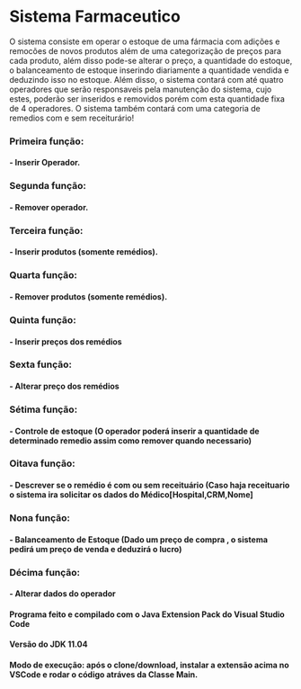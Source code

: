 

# Sistema Farmaceutico 


O sistema consiste em operar o estoque de uma fármacia com adições e remocões de novos produtos além de uma categorização de preços para cada produto, além disso pode-se alterar o preço, a quantidade do estoque, o balanceamento de estoque inserindo diariamente a quantidade vendida e deduzindo isso no estoque. Além disso, o sistema contará com até quatro operadores que serão responsaveis pela manutenção do sistema, cujo estes, poderão ser inseridos e removidos porém com esta quantidade fixa de 4 
operadores. O sistema também contará com uma categoria de remedios com e sem receiturário!

### Primeira função:
#### - Inserir Operador.
### Segunda função:
#### - Remover operador.
### Terceira função:
#### - Inserir produtos (somente remédios).
### Quarta função:
#### - Remover produtos (somente remédios).
### Quinta função:
#### - Inserir preços dos remédios 
### Sexta função:
#### - Alterar preço dos remédios 
### Sétima função:
#### - Controle de estoque (O operador poderá inserir a quantidade de determinado remedio assim como remover quando necessario)
### Oitava função:
#### - Descrever se o remédio é com ou sem receituário (Caso haja receituario o sistema ira solicitar os dados do Médico[Hospital,CRM,Nome]
### Nona função:
#### - Balanceamento de Estoque (Dado um preço de compra , o sistema pedirá um preço de venda e deduzirá o lucro)
### Décima função:
#### - Alterar dados do operador




#### Programa feito e compilado com o Java Extension Pack do Visual Studio Code
#### Versão do JDK 11.04
#### Modo de execução: após o clone/download, instalar a extensão acima no VSCode e rodar o código atráves da Classe Main.
